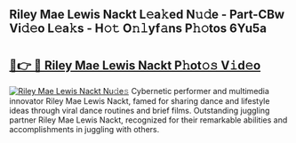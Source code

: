 ## Riley Mae Lewis Nackt L𝚎a𝚔ed N𝚞𝚍e - Part-CBw Vi𝚍𝚎o L𝚎a𝚔s - H𝚘𝚝 O𝚗𝚕yf𝚊ns P𝚑𝚘tos 6Yu5a

# <h2><a href="http://kf6um5.oniu.top/?m=Riley+Mae+Lewis+Nackt">🔗👉 🔴 Riley Mae Lewis Nackt P𝚑ot𝚘𝚜 V𝚒d𝚎o</a></h2>

[![Riley Mae Lewis Nackt Nu𝚍e𝚜](https://i.imgur.com/0qMVB7G.gif)](http://kf6um5.oniu.top/?m=Riley+Mae+Lewis+Nackt)
Cybernetic performer and multimedia innovator Riley Mae Lewis Nackt, famed for sharing dance and lifestyle ideas through viral dance routines and brief films. Outstanding juggling partner Riley Mae Lewis Nackt, recognized for their remarkable abilities and accomplishments in juggling with others.  
